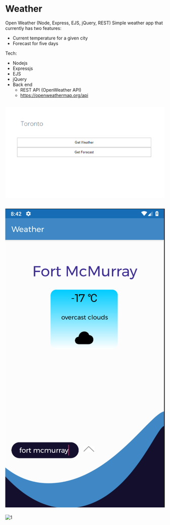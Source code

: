 # Weather
Open Weather (Node, Express, EJS, jQuery, REST)
Simple weather app that currently has two features:
- Current temperature for a given city
- Forecast for five days

Tech:
- Nodejs
- Expressjs
- EJS
- jQuery
- Back end
  - REST API (OpenWeather API)
  - https://openweathermap.org/api


![1](https://github.com/pandyama/Weather-Nodejs/blob/master/Capture.PNG)
---

![1](https://github.com/pandyama/Weather/blob/master/Capture2.PNG)
---

![1](https://github.com/pandyama/Weather/blob/master/Capture3.PNG)

